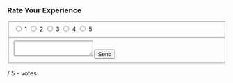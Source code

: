 <div class="hlx-ReviewWrapper">
<h3>Rate Your Experience</h3>
<form class="hlx-Review" data-sheet="https://adobe-my.sharepoint.com/:x:/r/personal/cmillar_adobe_com/Documents/Helix%20Demos/dc-review/dc-rating-submissions.xlsx?d=w50f968f3f02b482191ab195233b8b70f&csf=1&web=1&e=rBAEQG" data-review-location="dc-rating-submissions" data-locale="en-US">
    <fieldset class="hlx-Review-ratingFields">
        <input type="radio" name="rating" value="1" />
        <label for="rating-1">1</label>
        <input type="radio" name="rating" value="2" />
        <label for="rating-2">2</label>
        <input type="radio" name="rating" value="3" />
        <label for="rating-3">3</label>
        <input type="radio" name="rating" value="4" />
        <label for="rating-4">4</label>
        <input type="radio" name="rating" value="5" />
        <label for="rating-5">5</label>
    </fieldset>
    <fieldset class="hlx-Review-commentFields">
        <label for="rating-comments"></label>
        <textarea id="rating-comments" name="rating-comments"></textarea>
        <input type="submit" value="Send">
    </fieldset>
</form>
<div class="hlx-ReviewStats">
    <span class="hlx-ReviewStats-average"></span>
    <span class="hlx-ReviewStats-separator">/</span>
    <span class="hlx-ReviewStats-outOf">5</span>
    <span class="hlx-ReviewStats-separator">-</span>
    <span class="hlx-ReviewStats-total"></span>
    <span class="hlx-ReviewStats-vote">votes</span>
</div>
</div>